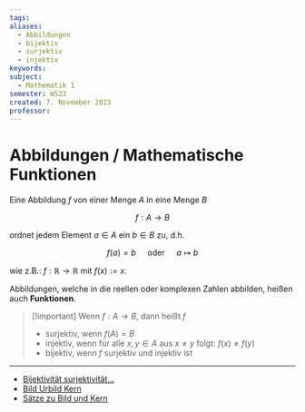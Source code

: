 ```yaml
---
tags: 
aliases:
  - Abbildungen
  - bijektiv
  - surjektiv
  - injektiv
keywords: 
subject:
  - Mathematik 1
semester: WS23
created: 7. November 2023
professor:
---
```


# Abbildungen / Mathematische Funktionen

Eine Abbildung $f$ von einer Menge $A$ in eine Menge $B$

$$
f: A \rightarrow B
$$

ordnet jedem Element $a \in A$ ein $b \in B$ zu, d.h.

$$
f(a)=b \quad \text { oder } \quad a \mapsto b
$$

wie z.B.: $f: \mathbb{R} \rightarrow \mathbb{R}$ mit $f(x):=x$.

Abbildungen, welche in die reellen oder komplexen Zahlen abbilden, heißen auch **Funktionen**.

> [!important] Wenn $f: A \rightarrow B$, dann heißt $f$
> 
> - surjektiv, wenn $f(A)=B$
> - injektiv, wenn für alle $x, y \in A$ aus $x \neq y$ folgt: $f(x) \neq f(y)$
> - bijektiv, wenn $f$ surjektiv und injektiv ist
> 

---

- [Bijektivität surjektivität…](https://www.youtube.com/watch?v=xNxuAG9UDN8)
- [Bild Urbild Kern](https://www.youtube.com/watch?v=Q52laFrARek)
- [Sätze zu Bild und Kern](https://www.youtube.com/watch?v=ub4hx65xpHM)  
